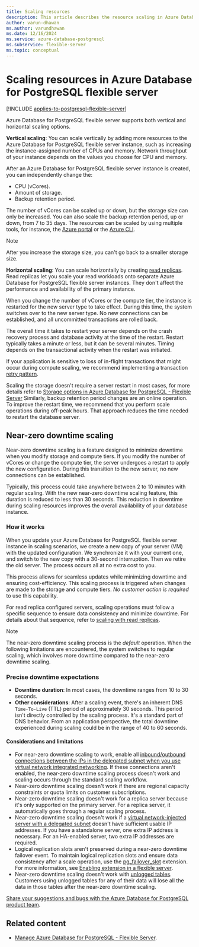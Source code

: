 ```yaml
---
title: Scaling resources
description: This article describes the resource scaling in Azure Database for PostgreSQL flexible server.
author: varun-dhawan
ms.author: varundhawan
ms.date: 12/16/2024
ms.service: azure-database-postgresql
ms.subservice: flexible-server
ms.topic: conceptual
---
```


# Scaling resources in Azure Database for PostgreSQL flexible server

[!INCLUDE [applies-to-postgresql-flexible-server](~/reusable-content/ce-skilling/azure/includes/postgresql/includes/applies-to-postgresql-flexible-server.md)]

Azure Database for PostgreSQL flexible server supports both vertical and horizontal scaling options.

**Vertical scaling**: You can scale vertically by adding more resources to the Azure Database for PostgreSQL flexible server instance, such as increasing the instance-assigned number of CPUs and memory. Network throughput of your instance depends on the values you choose for CPU and memory.

After an Azure Database for PostgreSQL flexible server instance is created, you can independently change the:

- CPU (vCores).
- Amount of storage.
- Backup retention period.

The number of vCores can be scaled up or down, but the storage size can only be increased. You can also scale the backup retention period, up or down, from 7 to 35 days. The resources can be scaled by using multiple tools, for instance, the [Azure portal](quickstart-create-server-portal.md) or the [Azure CLI](quickstart-create-server-cli.md).

> [!NOTE]
> After you increase the storage size, you can't go back to a smaller storage size.

**Horizontal scaling**: You can scale horizontally by creating [read replicas](concepts-read-replicas.md). Read replicas let you scale your read workloads onto separate Azure Database for PostgreSQL flexible server instances. They don't affect the performance and availability of the primary instance.

When you change the number of vCores or the compute tier, the instance is restarted for the new server type to take effect. During this time, the system switches over to the new server type. No new connections can be established, and all uncommitted transactions are rolled back. 

The overall time it takes to restart your server depends on the crash recovery process and database activity at the time of the restart. Restart typically takes a minute or less, but it can be several minutes. Timing depends on the transactional activity when the restart was initiated.

If your application is sensitive to loss of in-flight transactions that might occur during compute scaling, we recommend implementing a transaction [retry pattern](../single-server/concepts-connectivity.md#handling-transient-errors).

Scaling the storage doesn't require a server restart in most cases, for more details refer to [Storage options in Azure Database for PostgreSQL - Flexible Server](concepts-scaling-resources.md) Similarly, backup retention period changes are an online operation. To improve the restart time, we recommend that you perform scale operations during off-peak hours. That approach reduces the time needed to restart the database server.

## Near-zero downtime scaling

Near-zero downtime scaling is a feature designed to minimize downtime when you modify storage and compute tiers. If you modify the number of vCores or change the compute tier, the server undergoes a restart to apply the new configuration. During this transition to the new server, no new connections can be established.

Typically, this process could take anywhere between 2 to 10 minutes with regular scaling. With the new near-zero downtime scaling feature, this duration is reduced to less than 30 seconds. This reduction in downtime during scaling resources improves the overall availability of your database instance.

### How it works

When you update your Azure Database for PostgreSQL flexible server instance in scaling scenarios, we create a new copy of your server (VM) with the updated configuration. We synchronize it with your current one, and switch to the new copy with a 30-second interruption. Then we retire the old server. The process occurs all at no extra cost to you. 

This process allows for seamless updates while minimizing downtime and ensuring cost-efficiency. This scaling process is triggered when changes are made to the storage and compute tiers. *No customer action is required* to use this capability.

For read replica configured servers, scaling operations must follow a specific sequence to ensure data consistency and minimize downtime. For details about that sequence, refer to [scaling with read replicas](concepts-read-replicas.md#scale).

> [!NOTE]
> The near-zero downtime scaling process is the _default_ operation. When the following limitations are encountered, the system switches to regular scaling, which involves more downtime compared to the near-zero downtime scaling.

### Precise downtime expectations

* **Downtime duration**: In most cases, the downtime ranges from 10 to 30 seconds.
* **Other considerations**: After a scaling event, there's an inherent DNS `Time-To-Live` (TTL) period of approximately 30 seconds. This period isn't directly controlled by the scaling process. It's a standard part of DNS behavior. From an application perspective, the total downtime experienced during scaling could be in the range of 40 to 60 seconds.

#### Considerations and limitations

- For near-zero downtime scaling to work, enable all [inbound/outbound connections between the IPs in the delegated subnet when you use virtual network integrated networking](../flexible-server/concepts-networking-private.md#virtual-network-concepts). If these connections aren't enabled, the near-zero downtime scaling process doesn't work and scaling occurs through the standard scaling workflow.
- Near-zero downtime scaling doesn't work if there are regional capacity constraints or quota limits on customer subscriptions.
- Near-zero downtime scaling doesn't work for a replica server because it's only supported on the primary server. For a replica server, it automatically goes through a regular scaling process.
- Near-zero downtime scaling doesn't work if a [virtual network-injected server with a delegated subnet](../flexible-server/concepts-networking-private.md#virtual-network-concepts) doesn't have sufficient usable IP addresses. If you have a standalone server, one extra IP address is necessary. For an HA-enabled server, two extra IP addresses are required.
- Logical replication slots aren't preserved during a near-zero downtime failover event. To maintain logical replication slots and ensure data consistency after a scale operation, use the [pg_failover_slot](https://github.com/EnterpriseDB/pg_failover_slots) extension. For more information, see [Enabling extension in a flexible server](../flexible-server/concepts-extensions.md#pg_failover_slots).
- Near-zero downtime scaling doesn't work with [unlogged tables](https://www.postgresql.org/docs/current/sql-createtable.html#SQL-CREATETABLE-UNLOGGED). Customers using unlogged tables for any of their data will lose all the data in those tables after the near-zero downtime scaling.

[Share your suggestions and bugs with the Azure Database for PostgreSQL product team](https://aka.ms/pgfeedback).

## Related content

- [Manage Azure Database for PostgreSQL - Flexible Server](how-to-manage-server-portal.md).
